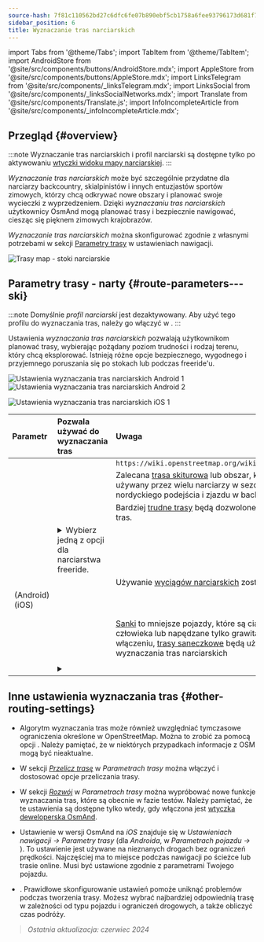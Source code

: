 ```yaml
---
source-hash: 7f81c110562bd27c6dfc6fe07b890ebf5cb1758a6fee93796173d681f752db77
sidebar_position: 6
title: Wyznaczanie tras narciarskich
---
```

import Tabs from '@theme/Tabs';
import TabItem from '@theme/TabItem';
import AndroidStore from '@site/src/components/buttons/AndroidStore.mdx';
import AppleStore from '@site/src/components/buttons/AppleStore.mdx';
import LinksTelegram from '@site/src/components/_linksTelegram.mdx';
import LinksSocial from '@site/src/components/_linksSocialNetworks.mdx';
import Translate from '@site/src/components/Translate.js';
import InfoIncompleteArticle from '@site/src/components/_infoIncompleteArticle.mdx';



## Przegląd {#overview}

:::note
Wyznaczanie tras narciarskich i profil narciarski są dostępne tylko po aktywowaniu [wtyczki widoku mapy narciarskiej](../../plugins/ski-maps.md).
:::

*Wyznaczanie tras narciarskich* może być szczególnie przydatne dla narciarzy backcountry, skialpinistów i innych entuzjastów sportów zimowych, którzy chcą odkrywać nowe obszary i planować swoje wycieczki z wyprzedzeniem. Dzięki *wyznaczaniu tras narciarskich* użytkownicy OsmAnd mogą planować trasy i bezpiecznie nawigować, ciesząc się pięknem zimowych krajobrazów.

*Wyznaczanie tras narciarskich* można skonfigurować zgodnie z własnymi potrzebami w sekcji [Parametry trasy](../guidance/navigation-settings.md#route-parameters) w ustawieniach nawigacji.

![Trasy map - stoki narciarskie](@site/static/img/navigation/routing/ski_routing_overview.png)


## Parametry trasy - narty {#route-parameters---ski}

:::note
Domyślnie *profil narciarski* jest dezaktywowany. Aby użyć tego profilu do wyznaczania tras, należy go włączyć w *<Translate android="true" ids="shared_string_menu,shared_string_settings,application_profiles"/>*.
:::

Ustawienia *wyznaczania tras narciarskich* pozwalają użytkownikom planować trasy, wybierając pożądany poziom trudności i rodzaj terenu, który chcą eksplorować. Istnieją różne opcje bezpiecznego, wygodnego i przyjemnego poruszania się po stokach lub podczas freeride'u.

<Tabs groupId="operating-systems" queryString="operating-systems">

<TabItem value="android" label="Android">

![Ustawienia wyznaczania tras narciarskich Android 1](@site/static/img/navigation/routing/skiing_routing_1_andr.png) ![Ustawienia wyznaczania tras narciarskich Android 2](@site/static/img/navigation/routing/skiing_routing_2_andr.png)

</TabItem>

<TabItem value="ios" label="iOS">

![Ustawienia wyznaczania tras narciarskich iOS 1](@site/static/img/navigation/routing/skiing_routing_ios_1.png)

</TabItem>

</Tabs>

| Parametr | Pozwala używać do wyznaczania tras | Uwaga |
|:------------|:---------------|:---------------|
|*<Translate android="true" ids="routing_attr_allow_skating_only_name"/>* | <Translate android="true" ids="routing_attr_allow_skating_only_description"/> | `https://wiki.openstreetmap.org/wiki/Piste_Maps#Type` |
|*<Translate android="true" ids="app_mode_ski_touring"/>* | <Translate android="true" ids="routing_attr_piste_type_skitour_description"/> | Zalecana [trasa skiturowa](https://wiki.openstreetmap.org/wiki/Piste_Maps#Type) lub obszar, który jest ogólnie używany przez wielu narciarzy w sezonie w celu nordyckiego podejścia i zjazdu w backcountry. |
|*<Translate android="true" ids="routing_attr_allow_advanced_name"/>* | <Translate android="true" ids="routing_attr_allow_advanced_description"/> | Bardziej [trudne trasy](https://wiki.openstreetmap.org/wiki/Piste_Maps#Difficulty) będą dozwolone do wyznaczania tras. |
|*<Translate android="true" ids="routing_attr_freeride_policy_name"/>* | <details><summary> Wybierz jedną z opcji dla narciarstwa freeride. </summary>![Poza trasą Android](@site/static/img/navigation/routing/offpiste_android.png) </details> | |
|*<Translate android="true" ids="routing_attr_piste_type_downhill_name"/>* | <Translate android="true" ids="routing_attr_piste_type_downhill_description"/> | Używanie [wyciągów narciarskich](https://wiki.openstreetmap.org/wiki/Piste_Maps#Ski_lifts) zostanie włączone |
|*<Translate android="true" ids="routing_attr_piste_type_nordic_name"/>*&nbsp;(Android) *<Translate ios="true" ids="routeInfo_piste_type_name"/>*&nbsp;(iOS) | <Translate android="true" ids="routing_attr_piste_type_nordic_description"/>| |
|*<Translate android="true" ids="routing_attr_allow_classic_only_name"/>* | <Translate android="true" ids="routing_attr_allow_classic_only_description"/>| |
|*<Translate android="true" ids="routing_attr_allow_expert_name"/>* | <Translate android="true" ids="routing_attr_allow_expert_description"/>| |
|*<Translate android="true" ids="routing_attr_piste_type_sled_name"/>* | <Translate android="true" ids="routing_attr_piste_type_sled_description"/> | [Sanki](https://wiki.openstreetmap.org/wiki/Piste_Maps#Type) to mniejsze pojazdy, które są ciągnięte przez człowieka lub napędzane tylko grawitacją. Po włączeniu, [trasy saneczkowe](https://wiki.openstreetmap.org/wiki/Piste_Maps#Type) będą używane do wyznaczania tras narciarskich |
|*<Translate android="true" ids="routing_attr_allow_intermediate_name"/>* | <Translate android="true" ids="routing_attr_allow_intermediate_description"/>| |
|*<Translate android="true" ids="routing_attr_difficulty_preference_name"/>* | <details><summary> <Translate android="true" ids="routing_attr_difficulty_preference_description"/> </summary>![Poza trasą Android](@site/static/img/navigation/routing/offpiste_android.png) </details> | |


## Inne ustawienia wyznaczania tras {#other-routing-settings}

- Algorytm wyznaczania tras może również uwzględniać tymczasowe ograniczenia określone w OpenStreetMap. Można to zrobić za pomocą opcji *[<Translate android="true" ids="temporary_conditional_routing"/>](../routing/osmand-routing.md#consider-temporary-limitations)*. Należy pamiętać, że w niektórych przypadkach informacje z OSM mogą być nieaktualne.

- W sekcji [*Przelicz trasę*](../../navigation/guidance/navigation-settings.md#recalculate-route) w *Parametrach trasy* można włączyć i dostosować opcje przeliczania trasy.

- W sekcji [*Rozwój*](../guidance/navigation-settings.md#development-settings) w *Parametrach trasy* można wypróbować nowe funkcje wyznaczania tras, które są obecnie w fazie testów. Należy pamiętać, że te ustawienia są dostępne tylko wtedy, gdy włączona jest [wtyczka deweloperska OsmAnd](../../plugins/development.md).

- Ustawienie *[<Translate ios="true" ids="road_speeds"/>](../guidance/navigation-settings.md#road-speeds)* w wersji OsmAnd na *iOS* znajduje się w *Ustawieniach nawigacji → Parametry trasy* (dla *Androida*, w *Parametrach pojazdu → [<Translate android="true" ids="default_speed_setting_title"/>](../guidance/navigation-settings.md#default-speed--road-speeds)*). To ustawienie jest używane na nieznanych drogach bez ograniczeń prędkości. Najczęściej ma to miejsce podczas nawigacji po ścieżce lub trasie online. Musi być ustawione zgodnie z parametrami Twojego pojazdu.

- *[<Translate ios="true" ids="vehicle_parameters"/>](../guidance/navigation-settings.md#vehicle-parameters)*. Prawidłowe skonfigurowanie ustawień pomoże uniknąć problemów podczas tworzenia trasy. Możesz wybrać najbardziej odpowiednią trasę w zależności od typu pojazdu i ograniczeń drogowych, a także obliczyć czas podróży.

> *Ostatnia aktualizacja: czerwiec 2024*